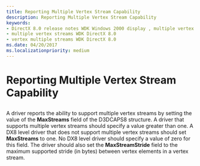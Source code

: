 ```yaml
---
title: Reporting Multiple Vertex Stream Capability
description: Reporting Multiple Vertex Stream Capability
keywords:
- DirectX 8.0 release notes WDK Windows 2000 display , multiple vertex streams
- multiple vertex streams WDK DirectX 8.0
- vertex multiple streams WDK DirectX 8.0
ms.date: 04/20/2017
ms.localizationpriority: medium
---
```


# Reporting Multiple Vertex Stream Capability


## <span id="ddk_reporting_multiple_vertex_stream_capability_gg"></span><span id="DDK_REPORTING_MULTIPLE_VERTEX_STREAM_CAPABILITY_GG"></span>


A driver reports the ability to support multiple vertex streams by setting the value of the **MaxStreams** field of the D3DCAPS8 structure. A driver that supports multiple vertex streams should specify a value greater than one. A DX8 level driver that does not support multiple vertex streams should set **MaxStreams** to one. No DX8 level driver should specify a value of zero for this field. The driver should also set the **MaxStreamStride** field to the maximum supported stride (in bytes) between vertex elements in a vertex stream.

 

 





